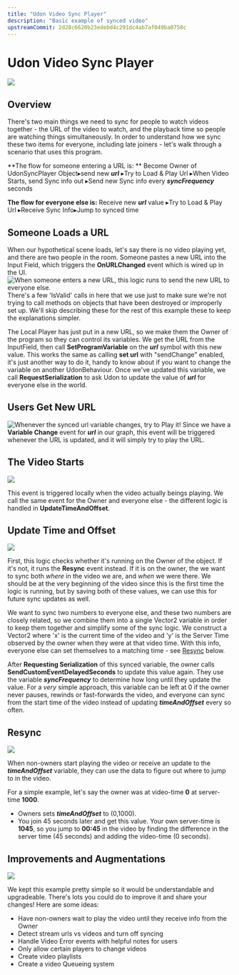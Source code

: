 ```yaml
---
title: "Udon Video Sync Player"
description: "Basic example of synced video"
upstreamCommit: 2d28c6620b23edebd4c291dc4ab7af049ba0758c
---
```


# Udon Video Sync Player

![](/creators.vrchat.com/images/worlds/udon-video-sync-player-9000c94-udonsyncplayer-scene.png)

## Overview
There's two main things we need to sync for people to watch videos together - the URL of the video to watch, and the playback time so people are watching things simultaneously. In order to understand how we sync these two items for everyone, including late joiners - let's walk through a scenario that uses this program.

**The flow for someone entering a URL is: **
Become Owner of UdonSyncPlayer Object▸send new **_url_** ▸Try to Load & Play Url ▸When Video Starts, send Sync info out ▸Send new Sync info every **_syncFrequency_** seconds

**The flow for everyone else is:**
Receive new **_url_** value ▸Try to Load & Play Url ▸Receive Sync Info▸Jump to synced time

## Someone Loads a URL
When our hypothetical scene loads, let's say there is no video playing yet, and there are two people in the room. Someone pastes a new URL into the Input Field, which triggers the **OnURLChanged** event which is wired up in the UI.
![When someone enters a new URL, this logic runs to send the new URL to everyone else.](/creators.vrchat.com/images/worlds/udon-video-sync-player-c08ee3f-url-change.png)
There's a few 'IsValid' calls in here that we use just to make sure we're not trying to call methods on objects that have been destroyed or improperly set up. We'll skip describing these for the rest of this example these to keep the explanations simpler.

The Local Player has just put in a new URL, so we make them the Owner of the program so they can control its variables. We get the URL from the InputField, then call **SetProgramVariable** on the **_url_** symbol with this new value. This works the same as calling **set url** with "sendChange" enabled, it's just another way to do it, handy to know about if you want to change the variable on another UdonBehaviour. Once we've updated this variable, we call **RequestSerialization** to ask Udon to update the value of **_url_** for everyone else in the world.


## Users Get New URL
![Whenever the synced **_url_** variable changes, try to Play it!](/creators.vrchat.com/images/worlds/udon-video-sync-player-572ee25-playurl.png)
Since we have a **Variable Change** event for **_url_** in our graph, this event will be triggered whenever the URL is updated, and it will simply try to play the URL.


## The Video Starts
![](/creators.vrchat.com/images/worlds/udon-video-sync-player-8eb0c7f-onvideostart.png)

This event is triggered locally when the video actually beings playing. We call the same event for the Owner and everyone else - the different logic is handled in **UpdateTimeAndOffset**.

## Update Time and Offset
![](/creators.vrchat.com/images/worlds/udon-video-sync-player-3735c0c-update-time-and-offset.png)

First, this logic checks whether it's running on the Owner of the object. If it's not, it runs the **Resync** event instead. If it is on the owner, the we want to sync both _where_ in the video we are, and _when_ we were there. We should be at the very beginning of the video since this is the first time the logic is running, but by saving both of these values, we can use this for future sync updates as well. 

We want to sync two numbers to everyone else, and these two numbers are closely related, so we combine them into a single Vector2 variable in order to keep them together and simplify some of the sync logic. We construct a Vector2 where 'x' is the current time of the video and 'y' is the Server Time observed by the owner when they were at that video time. With this info, everyone else can set themselves to a matching time - see [Resync](/creators.vrchat.com/worlds/examples/udon-example-scene/udon-video-sync-player#resync)  below.

After **Requesting Serialization** of this synced variable, the owner calls **SendCustomEventDelayedSeconds** to update this value again. They use the variable **_syncFrequency_** to determine how long until they update the value. For a _very_ simple approach, this variable can be left at 0 if the owner never pauses, rewinds or fast-forwards the video, and everyone can sync from the start time of the video instead of updating **_timeAndOffset_** every so often.

## Resync
![](/creators.vrchat.com/images/worlds/udon-video-sync-player-b63cdfd-resync.png)

When non-owners start playing the video or receive an update to the **_timeAndOffset_** variable, they can use the data to figure out where to jump to in the video.

For a simple example, let's say the owner was at video-time **0** at server-time **1000**.
  * Owners sets **_timeAndOffset_** to (0,1000).
  * You join 45 seconds later and get this value. Your own server-time is **1045**, so you jump to **00:45** in the video by finding the difference in the server time (45 seconds) and adding the video-time (0 seconds).

## Improvements and Augmentations
![](/creators.vrchat.com/images/worlds/udon-video-sync-player-f43a120-udonsyncplayer-full-graph.png)

We kept this example pretty simple so it would be understandable and upgradeable. There's lots you could do to improve it and share your changes! Here are some ideas:

* Have non-owners wait to play the video until they receive info from the Owner
* Detect stream urls vs videos and turn off syncing
* Handle Video Error events with helpful notes for users
* Only allow certain players to change videos
* Create video playlists
* Create a video Queueing system